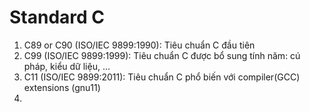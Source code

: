 # Standard C
1. C89 or C90 (ISO/IEC 9899:1990): Tiêu chuẩn C đầu tiên
2. C99 (ISO/IEC 9899:1999): Tiêu chuẩn C được bổ sung tính năm: cú pháp, kiểu dữ liệu, ...
3. C11 (ISO/IEC 9899:2011): Tiêu chuẩn C phổ biến với compiler(GCC) extensions (gnu11)
4. 
